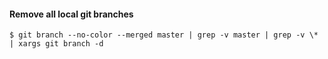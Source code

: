 #### Remove all local git branches

```
$ git branch --no-color --merged master | grep -v master | grep -v \* | xargs git branch -d
```



